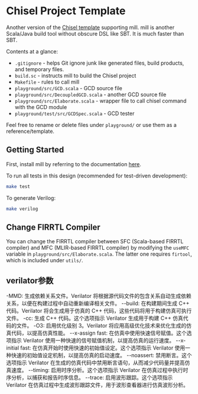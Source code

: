 Chisel Project Template
=======================

Another version of the [Chisel template](https://github.com/ucb-bar/chisel-template) supporting mill.
mill is another Scala/Java build tool without obscure DSL like SBT. It is much faster than SBT.

Contents at a glance:

* `.gitignore` - helps Git ignore junk like generated files, build products, and temporary files.
* `build.sc` - instructs mill to build the Chisel project
* `Makefile` - rules to call mill
* `playground/src/GCD.scala` - GCD source file
* `playground/src/DecoupledGCD.scala` - another GCD source file
* `playground/src/Elaborate.scala` - wrapper file to call chisel command with the GCD module
* `playground/test/src/GCDSpec.scala` - GCD tester

Feel free to rename or delete files under `playground/` or use them as a reference/template.

## Getting Started

First, install mill by referring to the documentation [here](https://com-lihaoyi.github.io/mill).

To run all tests in this design (recommended for test-driven development):
```bash
make test
```

To generate Verilog:
```bash
make verilog
```

## Change FIRRTL Compiler

You can change the FIRRTL compiler between SFC (Scala-based FIRRTL compiler) and
MFC (MLIR-based FIRRTL compiler) by modifying the `useMFC` variable in `playground/src/Elaborate.scala`.
The latter one requires `firtool`, which is included under `utils/`.

## verilator参数
-MMD: 生成依赖关系文件。Verilator 将根据源代码文件的包含关系自动生成依赖关系，以便在构建过程中自动重新编译相关文件。
--build: 在构建期间生成 C++ 代码。Verilator 将会生成用于仿真的 C++ 代码，这些代码将用于构建仿真可执行文件。
-cc: 生成 C++ 代码。这个选项指示 Verilator 生成用于构建 C++ 仿真代码的文件。
-O3: 启用优化级别 3。Verilator 将应用高级优化技术来优化生成的仿真代码，以提高仿真性能。
--x-assign fast: 在仿真中使用快速信号赋值。这个选项指示 Verilator 使用一种快速的信号赋值机制，以提高仿真的运行速度。
--x-initial fast: 在仿真开始时使用快速的初始值设定。这个选项指示 Verilator 使用一种快速的初始值设定机制，以提高仿真的启动速度。
--noassert: 禁用断言。这个选项指示 Verilator 在生成的仿真代码中禁用断言语句，从而减少代码量并提高仿真速度。
--timing: 启用时序分析。这个选项指示 Verilator 在仿真过程中执行时序分析，以捕获和报告时序信息。
--trace: 启用波形跟踪。这个选项指示 Verilator 在仿真过程中生成波形跟踪文件，用于波形查看器进行仿真波形分析。